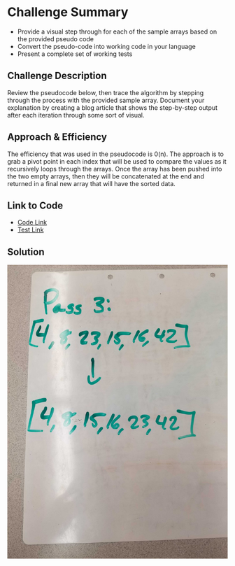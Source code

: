 # Challenge Summary
* Provide a visual step through for each of the sample arrays based on the provided pseudo code
* Convert the pseudo-code into working code in your language
* Present a complete set of working tests

## Challenge Description
Review the pseudocode below, then trace the algorithm by stepping through the process with the provided sample array. Document your explanation by creating a blog article that shows the step-by-step output after each iteration through some sort of visual.

## Approach & Efficiency
The efficiency that was used in the pseudocode is 0(n). The approach is to grab a pivot point in each index that will be used to compare the values as it recursively loops through the arrays. Once the array has been pushed into the two empty arrays, then they will be concatenated at the end and returned in a final new array that will have the sorted data.

 ## Link to Code
 * [Code Link](./quickSort.js)
 * [Test Link](./__tests__/quickSort.test.js)

## Solution
![whiteBoard](./assets/passThree.jpg)